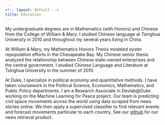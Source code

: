 ```yaml
---
<!-- layout: default -->
title: Education
---
```


<!-- ## Education  -->
My undergraduate degrees are in Mathematics (with Honors) and Chinese from the College of William & Mary. I studied Chinese language at Tsinghua University in 2010 and throughout my several years living in China.

At William & Mary, my Mathematics Honors Thesis modeled oyster repopulation efforts in the Chesapeake Bay. My Chinese senior thesis analyzed the relationship between Chinese state-owned enterprises and the central government. I studied Chinese Language and Literature at Tsinghua University in the summer of 2010.

At Duke, I specialize in political economy and quantitative methods. I have taken coursework in the Political Science, Economics, Mathematics, and Public Policy departments. I am a Research Associate in Devlab@Duke working on the Machine Learning for Peace project. Our team is predicting civil space movements across the world using data scraped from news stories online. We then apply a supervised classifier to find relevant events and forecast movements particular to each country. See our [github](https://github.com/ssdorsey/news-please) for our news retrieval product.
